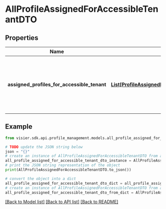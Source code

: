 # AllProfileAssignedForAccessibleTenantDTO


## Properties

Name | Type | Description | Notes
------------ | ------------- | ------------- | -------------
**assigned_profiles_for_accessible_tenant** | [**List[ProfileAssignedForAccessibleTenantDTO]**](ProfileAssignedForAccessibleTenantDTO.md) | A list of objects representing the user profiles assigned to the user and their validity range. | [optional] 

## Example

```python
from visier.sdk.api.profile_management.models.all_profile_assigned_for_accessible_tenant_dto import AllProfileAssignedForAccessibleTenantDTO

# TODO update the JSON string below
json = "{}"
# create an instance of AllProfileAssignedForAccessibleTenantDTO from a JSON string
all_profile_assigned_for_accessible_tenant_dto_instance = AllProfileAssignedForAccessibleTenantDTO.from_json(json)
# print the JSON string representation of the object
print(AllProfileAssignedForAccessibleTenantDTO.to_json())

# convert the object into a dict
all_profile_assigned_for_accessible_tenant_dto_dict = all_profile_assigned_for_accessible_tenant_dto_instance.to_dict()
# create an instance of AllProfileAssignedForAccessibleTenantDTO from a dict
all_profile_assigned_for_accessible_tenant_dto_from_dict = AllProfileAssignedForAccessibleTenantDTO.from_dict(all_profile_assigned_for_accessible_tenant_dto_dict)
```
[[Back to Model list]](../README.md#documentation-for-models) [[Back to API list]](../README.md#documentation-for-api-endpoints) [[Back to README]](../README.md)


